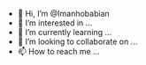 - 👋 Hi, I’m @Imanhobabian
- 👀 I’m interested in ...
- 🌱 I’m currently learning ...
- 💞️ I’m looking to collaborate on ...
- 📫 How to reach me ...

<!---
Imanhobabian/Imanhobabian is a ✨ special ✨ repository because its `README.md` (this file) appears on your GitHub profile.
You can click the Preview link to take a look at your changes.
--->
